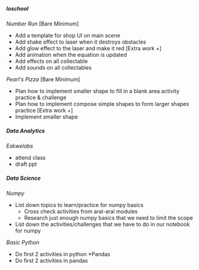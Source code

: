 ##### **Ioschool**
*Number Run*
[Bare Minimum]
* Add a template for shop UI on main scene
* Add shake effect to laser when it destroys obstacles
* Add glow effect to the laser and make it red
[Extra work +]
* Add animation when the equation is updated
* Add effects on all collectable
* Add sounds on all collectables

*Pearl's Pizza*
[Bare Minimum]
* Plan how to implement smaller shape to fill in a blank area activity practice & challenge
* Plan how to implement compose simple shapes to form larger shapes practice
[Extra work +]
* Implement smaller shape
##### **Data Analytics**
*Eskwelabs*
* attend class
* draft ppt

##### **Data Science**
*Numpy*
* List down topics to learn/practice for numpy basics
	* Cross check activities from aral-aral modules
	* Research just enough numpy basics that we need to limit the scope
* List down the activities/challenges that we have to do in our notebook for numpy

*Basic Python*
* Do first 2 activities in python
*Pandas
* Do first 2 activities in pandas
